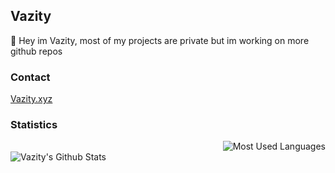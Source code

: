 ## Vazity
👋 Hey im Vazity, most of my projects are private but im working on more github repos

### Contact
<a href="https://vazity.xyz/">Vazity.xyz</a>

### Statistics
<img style="float: right;" alt="Most Used Languages" src="https://github-readme-stats.vercel.app/api/top-langs/?username=Vazity1337&layout=compact&hide_border=true&theme=dark" /><br>
<img align="Left" alt="Vazity's Github Stats" src="https://github-readme-stats.vercel.app/api?username=Vazity1337&show_icons=true&hide_border=true&theme=dark" />

